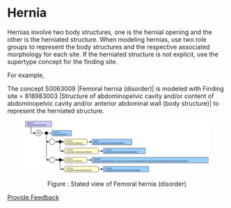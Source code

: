 # Hernia

Hernias involve two body structures, one is the hernial opening and the other is the herniated structure. When modeling hernias, use two role groups to represent the body structures and the respective associated morphology for each site. If the herniated structure is not explicit, use the supertype concept for the finding site.

For example,

The concept 50063009 |Femoral hernia (disorder)| is modeled with Finding site = 818983003 |Structure of abdominopelvic cavity and/or content of abdominopelvic cavity and/or anterior abdominal wall (body structure)| to represent the herniated structure.

<figure><img src="../../../../../../.gitbook/assets/image (35) (1) (1) (1).png" alt=""><figcaption></figcaption></figure>

<p align="center">Figure : Stated view of Femoral hernia (disorder)</p>

<a href="https://docs.google.com/forms/d/e/1FAIpQLScTmbZIf0UEQwYDkY27EEWBkaiYkHSbR0_9DmFrMLXoQLyL7Q/viewform?usp=pp_url&#x26;entry.1767247133=SCT+Editorial+Guide&#x26;entry.670899847=Hernia" class="button primary">Provide Feedback</a>
